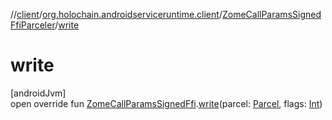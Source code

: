 //[client](../../../index.md)/[org.holochain.androidserviceruntime.client](../index.md)/[ZomeCallParamsSignedFfiParceler](index.md)/[write](write.md)

# write

[androidJvm]\
open override fun [ZomeCallParamsSignedFfi](../-zome-call-params-signed-ffi/index.md).[write](write.md)(parcel: [Parcel](https://developer.android.com/reference/kotlin/android/os/Parcel.html), flags: [Int](https://kotlinlang.org/api/core/kotlin-stdlib/kotlin/-int/index.html))